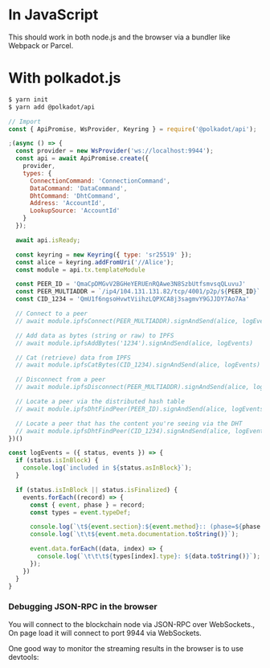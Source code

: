 # In JavaScript

This should work in both node.js and the browser via a bundler like Webpack or Parcel.

# With polkadot.js

```bash
$ yarn init
$ yarn add @polkadot/api
```

```javascript
// Import
const { ApiPromise, WsProvider, Keyring } = require('@polkadot/api');

;(async () => {
  const provider = new WsProvider('ws://localhost:9944');
  const api = await ApiPromise.create({
    provider,
    types: {
      ConnectionCommand: 'ConnectionCommand',
      DataCommand: 'DataCommand',
      DhtCommand: 'DhtCommand',
      Address: 'AccountId',
      LookupSource: 'AccountId'
    }
  });

  await api.isReady;

  const keyring = new Keyring({ type: 'sr25519' });
  const alice = keyring.addFromUri('//Alice');
  const module = api.tx.templateModule

  const PEER_ID = 'QmaCpDMGvV2BGHeYERUEnRQAwe3N8SzbUtfsmvsqQLuvuJ'
  const PEER_MULTIADDR = `/ip4/104.131.131.82/tcp/4001/p2p/${PEER_ID}`
  const CID_1234 = 'QmU1f6ngsoHvwtViihzLQPXCA8j3sagmvY9GJJDY7Ao7Aa'

  // Connect to a peer
  // await module.ipfsConnect(PEER_MULTIADDR).signAndSend(alice, logEvents)

  // Add data as bytes (string or raw) to IPFS
  // await module.ipfsAddBytes('1234').signAndSend(alice, logEvents)

  // Cat (retrieve) data from IPFS
  // await module.ipfsCatBytes(CID_1234).signAndSend(alice, logEvents)

  // Disconnect from a peer
  // await module.ipfsDisconnect(PEER_MULTIADDR).signAndSend(alice, logEvents)

  // Locate a peer via the distributed hash table
  // await module.ipfsDhtFindPeer(PEER_ID).signAndSend(alice, logEvents)

  // Locate a peer that has the content you're seeing via the DHT
  // await module.ipfsDhtFindPeer(CID_1234).signAndSend(alice, logEvents)
})()

const logEvents = ({ status, events }) => {
  if (status.isInBlock) {
    console.log(`included in ${status.asInBlock}`);
  }

  if (status.isInBlock || status.isFinalized) {
    events.forEach((record) => {
      const { event, phase } = record;
      const types = event.typeDef;

      console.log(`\t${event.section}:${event.method}:: (phase=${phase.toString()})`);
      console.log(`\t\t${event.meta.documentation.toString()}`);

      event.data.forEach((data, index) => {
        console.log(`\t\t\t${types[index].type}: ${data.toString()}`);
      });
    })
  }
}
```

### Debugging JSON-RPC in the browser
You will connect to the blockchain node via JSON-RPC over WebSockets., On page load it will
connect to port 9944 via WebSockets.

One good way to monitor the streaming results in the browser is to use devtools:

